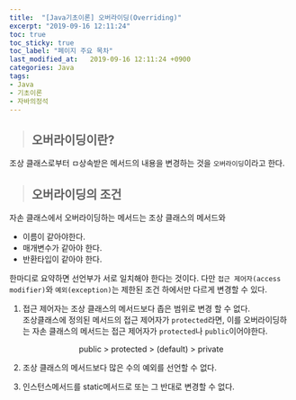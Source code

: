 ```yaml
---
title:  "[Java기초이론] 오버라이딩(Overriding)"
excerpt: "2019-09-16 12:11:24"
toc: true
toc_sticky: true
toc_label: "페이지 주요 목차"
last_modified_at:   2019-09-16 12:11:24 +0900
categories: Java
tags:
- Java
- 기초이론
- 자바의정석
---
```


>## 오버라이딩이란?

조상 클래스로부터 ㅁ상속받은 메서드의 내용을 변경하는 것을 `오버라이딩`이라고 한다.


>## 오버라이딩의 조건

자손 클래스에서 오버라이딩하는 메서드는 조상 클래스의 메서드와
- 이름이 같아야한다.
- 매개변수가 같아야 한다.
- 반환타입이 같아야 한다.

한마디로 요약하면 선언부가 서로 일치해야 한다는 것이다. 다만 `접근 제어자(access modifier)`와 `예외(exception)`는 제한된 조건 하에서만 다르게 변경할 수 있다.

1) 접근 제어자는 조상 클래스의 메서드보다 좁은 범위로 변경 할 수 없다.  
조상클래스에 정의된 메서드의 접근 제어자가 `protected`라면, 이를 오버라이딩하는 자손 클래스의 메서드는 접근 제어자가 `protected`나 `public`이어야한다.

<center>public > protected > (default) > private </center>


2) 조상 클래스의 메서드보다 많은 수의 예외를 선언할 수 없다.

3) 인스턴스메서드를 static메서드로 또는 그 반대로 변경할 수 없다.
